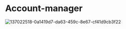 # Account-manager
![137022518-0a1419d7-da63-459c-8e67-cf41d9cb3f22](https://user-images.githubusercontent.com/48678908/138182529-53203092-76c0-4898-8cb2-221dc251075d.png)
